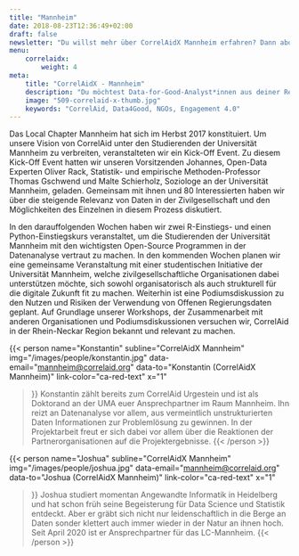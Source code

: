 ```yaml
---
title: "Mannheim"
date: 2018-08-23T12:36:49+02:00
draft: false
newsletter: "Du willst mehr über CorrelAidX Mannheim erfahren? Dann abonniere unseren Newsletter!"
menu: 
    correlaidx:
        weight: 4
meta:
    title: "CorrelAidX - Mannheim"
    description: "Du möchtest Data-for-Good-Analyst*innen aus deiner Region kennenlernen und zusammen Daten für den guten Zweck nutzen? Mit CorrelAidX bringen wir Data for Good in deine Stadt!"
    image: "509-correlaid-x-thumb.jpg"
    keywords: "CorrelAid, Data4Good, NGOs, Engagement 4.0"
---
```




Das Local Chapter Mannheim hat sich im Herbst 2017 konstituiert. Um unsere Vision von CorrelAid unter den Studierenden der Universität Mannheim zu verbreiten, veranstalteten wir ein Kick-Off Event. Zu diesem Kick-Off Event hatten wir unseren Vorsitzenden Johannes, Open-Data Experten Oliver Rack, Statistik- und empirische Methoden-Professor Thomas Gschwend und Malte Schierholz, Soziologe an der Universität Mannheim, geladen. Gemeinsam mit ihnen und 80 Interessierten haben wir über die steigende Relevanz von Daten in der Zivilgesellschaft und den Möglichkeiten des Einzelnen in diesem Prozess diskutiert.

In den darauffolgenden Wochen haben wir zwei R-Einstiegs- und einen Python-Einstiegskurs veranstaltet, um die Studierenden der Universität Mannheim mit den wichtigsten Open-Source Programmen in der Datenanalyse vertraut zu machen. In den kommenden Wochen planen wir eine gemeinsame Veranstaltung mit einer studentischen Initiative der Universität Mannheim, welche zivilgesellschaftliche Organisationen dabei unterstützen möchte, sich sowohl organisatorisch als auch strukturell für die digitale Zukunft fit zu machen. Weiterhin ist eine Podiumsdiskussion zu den Nutzen und Risiken der Verwendung von Offenen Regierungsdaten geplant. Auf Grundlage unserer Workshops, der Zusammenarbeit mit anderen Organisationen und Podiumsdiskussionen versuchen wir, CorrelAid in der Rhein-Neckar Region bekannt und relevant zu machen.


{{< person 
    name="Konstantin"
    subline="CorrelAidX Mannheim"
    img="/images/people/konstantin.jpg"
    data-email="mannheim@correlaid.org"
    data-to="Konstantin (CorrelAidX Mannheim)"
    link-color="ca-red-text"
    x="1"
>}}
Konstantin zählt bereits zum CorrelAid Urgestein und ist als Doktorand an der UMA euer Ansprechpartner im Raum Mannheim.
Ihn reizt an Datenanalyse vor allem, aus vermeintlich unstrukturierten Daten Informationen zur Problemlösung zu gewinnen. In der Projektarbeit freut er sich dabei vor allem über die Reaktionen der Partnerorganisationen auf die Projektergebnisse.
{{< /person >}}

{{< person 
    name="Joshua"
    subline="CorrelAidX Mannheim"
    img="/images/people/joshua.jpg"
    data-email="mannheim@correlaid.org"
    data-to="Joshua (CorrelAidX Mannheim)"
    link-color="ca-red-text"
    x="1"
    
>}}
Joshua studiert momentan Angewandte Informatik in Heidelberg und hat schon früh seine Begeisterung für Data Science und Statistik entdeckt. Aber er gräbt sich nicht nur leidenschaftlich in die Berge an Daten sonder klettert auch immer wieder in der Natur an ihnen hoch. Seit April 2020 ist er Ansprechpartner für das LC-Mannheim.
{{< /person >}}

